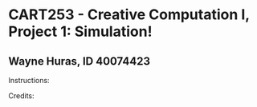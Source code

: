 # CART253 - Creative Computation I, Project 1: Simulation!
## Wayne Huras, ID 40074423

Instructions:


Credits:
